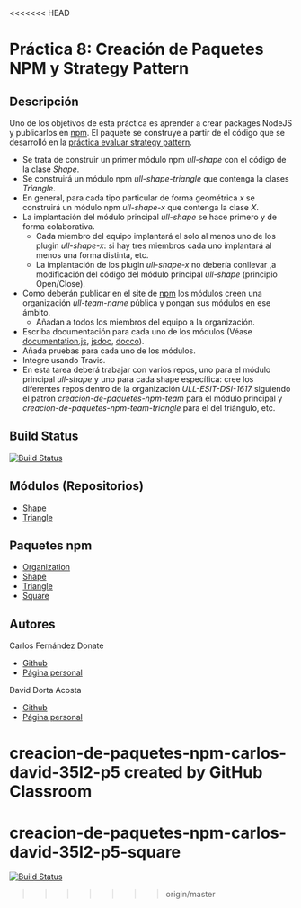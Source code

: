 <<<<<<< HEAD
# Práctica 8: Creación de Paquetes NPM y Strategy Pattern

## Descripción

Uno de los objetivos de esta práctica es aprender a crear packages NodeJS y publicarlos en [npm](https://www.npmjs.com/). El paquete se construye a partir de el código que se desarrolló en la [práctica evaluar strategy pattern](https://casianorodriguezleon.gitbooks.io/ull-esit-1617/content/practicas/practicaevaluastrategypattern.html).

* Se trata de construir un primer módulo npm *ull-shape* con el código de la clase *Shape*.
* Se construirá un módulo npm *ull-shape-triangle* que contenga la clases *Triangle*.
* En general, para cada tipo particular de forma geométrica *x* se construirá un módulo npm *ull-shape-x* que contenga la clase *X*.
* La implantación del módulo principal *ull-shape* se hace primero y de forma colaborativa.
    * Cada miembro del equipo implantará el solo al menos uno de los plugin *ull-shape-x*: si hay tres miembros cada uno implantará al menos una forma distinta, etc.
    * La implantación de los plugin *ull-shape-x* no debería conllevar ,a modificación del código del módulo principal *ull-shape* (principio Open/Close).
* Como deberán publicar en el site de [npm](https://www.npmjs.com/) los módulos creen una organización *ull-team-name* pública y pongan sus módulos en ese ámbito.
    * Añadan a todos los miembros del equipo a la organización.
* Escriba documentación para cada uno de los módulos (Véase [documentation.js](http://documentation.js.org/), [jsdoc](https://www.npmjs.com/package/jsdoc), [docco](http://jashkenas.github.io/docco/)).
* Añada pruebas para cada uno de los módulos.
* Integre usando Travis.
* En esta tarea deberá trabajar con varios repos, uno para el módulo principal *ull-shape* y uno para cada shape específica: cree los diferentes repos dentro de la organización *ULL-ESIT-DSI-1617* siguiendo el patrón *creacion-de-paquetes-npm-team* para el módulo principal y *creacion-de-paquetes-npm-team-triangle* para el del triángulo, etc.

## Build Status

[![Build Status](https://travis-ci.org/ULL-ESIT-DSI-1617/creacion-de-paquetes-npm-carlos-david-35l2-p5-square.svg?branch=master)](https://travis-ci.org/ULL-ESIT-DSI-1617/creacion-de-paquetes-npm-carlos-david-35l2-p5-square)


## Módulos (Repositorios)
* [Shape](https://github.com/ULL-ESIT-DSI-1617/creacion-de-paquetes-npm-carlos-david-35l2-p5)
* [Triangle](https://github.com/ULL-ESIT-DSI-1617/creacion-de-paquetes-npm-carlos-david-35l2-p5-triangle)

## Paquetes npm

* [Organization](https://www.npmjs.com/org/ull-carlos-david)
* [Shape](https://www.npmjs.com/package/@ull-carlos-david/ull-shape)
* [Triangle](https://www.npmjs.com/package/@ull-carlos-david/ull-shape-triangle)
* [Square](https://www.npmjs.com/package/@ull-carlos-david/ull-square)
## Autores

Carlos Fernández Donate
* [Github](https://github.com/charly-poket)
* [Página personal](https://charly-poket.github.io/)


David Dorta Acosta  
* [Github](https://github.com/alu0100851236)
* [Página personal](https://alu0100851236.github.io/)

creacion-de-paquetes-npm-carlos-david-35l2-p5 created by GitHub Classroom
=======
# creacion-de-paquetes-npm-carlos-david-35l2-p5-square

[![Build Status](https://travis-ci.org/ULL-ESIT-DSI-1617/creacion-de-paquetes-npm-carlos-david-35l2-p5-square.svg?branch=master)](https://travis-ci.org/ULL-ESIT-DSI-1617/creacion-de-paquetes-npm-carlos-david-35l2-p5-square)
>>>>>>> origin/master
